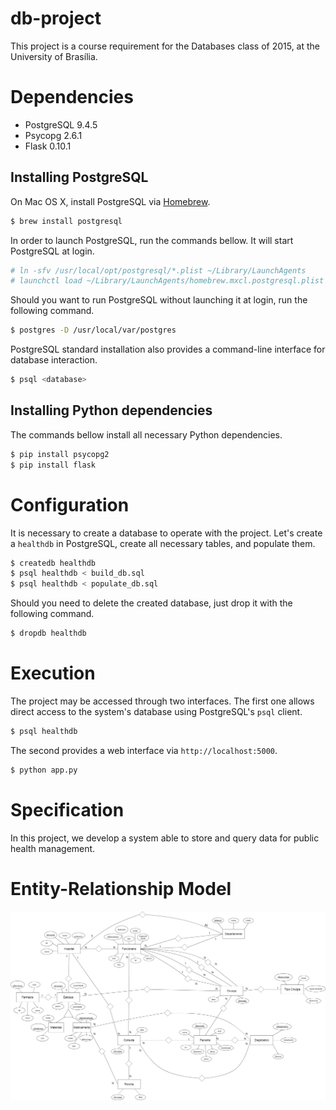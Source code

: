 # db-project
This project is a course requirement for the Databases class of 2015, at the University of Brasília.

# Dependencies
* PostgreSQL 9.4.5
* Psycopg 2.6.1
* Flask 0.10.1

## Installing PostgreSQL
On Mac OS X, install PostgreSQL via [Homebrew](http://brew.sh/).

```sh
$ brew install postgresql
```

In order to launch PostgreSQL, run the commands bellow. It will start PostgreSQL at login.

```sh
# ln -sfv /usr/local/opt/postgresql/*.plist ~/Library/LaunchAgents
# launchctl load ~/Library/LaunchAgents/homebrew.mxcl.postgresql.plist
```

Should you want to run PostgreSQL without launching it at login, run the following command.

```sh
$ postgres -D /usr/local/var/postgres
```

PostgreSQL standard installation also provides a command-line interface for database interaction.

```sh
$ psql <database>
```

## Installing Python dependencies
The commands bellow install all necessary Python dependencies.

```sh
$ pip install psycopg2
$ pip install flask
```

# Configuration

It is necessary to create a database to operate with the project. Let's create a `healthdb` in PostgreSQL, create all necessary tables, and populate them.

```sh
$ createdb healthdb
$ psql healthdb < build_db.sql
$ psql healthdb < populate_db.sql
```

Should you need to delete the created database, just drop it with the following command.

```sh
$ dropdb healthdb
```

# Execution

The project may be accessed through two interfaces. The first one allows direct access to the system's database using PostgreSQL's `psql` client.

```sh
$ psql healthdb
```

The second provides a web interface via `http://localhost:5000`.

```sh
$ python app.py
```

# Specification
In this project, we develop a system able to store and query data for public health management.

# Entity-Relationship Model
![](docs/entity_relationship_model.png)